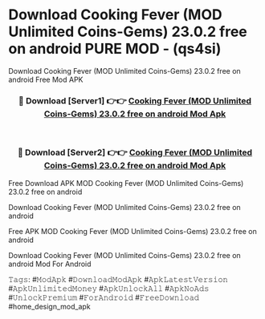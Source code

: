 # Download Cooking Fever (MOD Unlimited Coins-Gems) 23.0.2 free on android PURE MOD - (qs4si)
Download Cooking Fever (MOD Unlimited Coins-Gems) 23.0.2 free on android Free Mod APK

<div align="center">
<h3>🔴 Download [Server1] 👉👉 <a href="https://apk-comot.site?title=Cooking_Fever_(MOD_Unlimited_Coins-Gems)_23.0.2_free_on_android">Cooking Fever (MOD Unlimited Coins-Gems) 23.0.2 free on android Mod Apk</a></h3><br>

<h3>🔴 Download [Server2] 👉👉 <a href="https://apk-comot.site?title=Cooking_Fever_(MOD_Unlimited_Coins-Gems)_23.0.2_free_on_android">Cooking Fever (MOD Unlimited Coins-Gems) 23.0.2 free on android Mod Apk</a></h3>
</div>


Free Download APK MOD Cooking Fever (MOD Unlimited Coins-Gems) 23.0.2 free on android

Download Cooking Fever (MOD Unlimited Coins-Gems) 23.0.2 free on android 

Free APK MOD Cooking Fever (MOD Unlimited Coins-Gems) 23.0.2 free on android 

Download Cooking Fever (MOD Unlimited Coins-Gems) 23.0.2 free on android Mod For Android

𝚃𝚊𝚐𝚜: #𝙼𝚘𝚍𝙰𝚙𝚔 #𝙳𝚘𝚠𝚗𝚕𝚘𝚊𝚍𝙼𝚘𝚍𝙰𝚙𝚔 #𝙰𝚙𝚔𝙻𝚊𝚝𝚎𝚜𝚝𝚅𝚎𝚛𝚜𝚒𝚘𝚗 #𝙰𝚙𝚔𝚄𝚗𝚕𝚒𝚖𝚒𝚝𝚎𝚍𝙼𝚘𝚗𝚎𝚢 #𝙰𝚙𝚔𝚄𝚗𝚕𝚘𝚌𝚔𝙰𝚕𝚕 #𝙰𝚙𝚔𝙽𝚘𝙰𝚍𝚜 #𝚄𝚗𝚕𝚘𝚌𝚔𝙿𝚛𝚎𝚖𝚒𝚞𝚖 #𝙵𝚘𝚛𝙰𝚗𝚍𝚛𝚘𝚒𝚍 #𝙵𝚛𝚎𝚎𝙳𝚘𝚠𝚗𝚕𝚘𝚊𝚍 #home_design_mod_apk